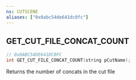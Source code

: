 ```yaml
---
ns: CUTSCENE
aliases: ["0x0abc54de641dc0fc"]
---
```

## GET_CUT_FILE_CONCAT_COUNT

```c
// 0x0ABC54DE641DC0FC
int GET_CUT_FILE_CONCAT_COUNT(string pCutName);
```

Returns the number of concats in the cut file

